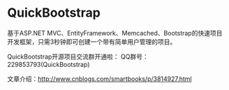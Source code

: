 QuickBootstrap
==============

基于ASP.NET MVC、EntityFramework、Memcached、Bootstrap的快速项目开发框架，只需3秒钟即可创建一个带有简单用户管理的项目。


QuickBootstrap开源项目交流群开通啦： 
QQ群号：229853793(QuickBootstrap)


文章介绍：http://www.cnblogs.com/smartbooks/p/3814927.html
